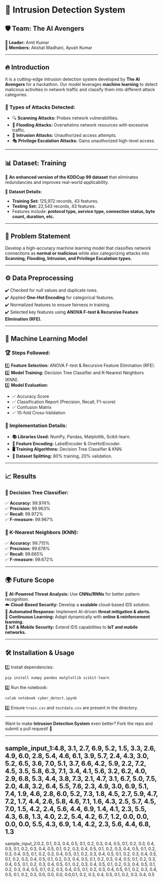 # 🚀 Intrusion Detection System

## 🛡️ Team: The AI Avengers

**👑 Leader:** Amit Kumar\
**👥 Members:** Akshat Madhani, Ayush Kumar

---

## 🔥 Introduction

It is a cutting-edge intrusion detection system developed by **The AI Avengers** for a hackathon. Our model leverages **machine learning** to detect malicious activities in network traffic and classify them into different attack categories.

### 🛑 Types of Attacks Detected:

- 🔍 **Scanning Attacks:** Probes network vulnerabilities.
- 🌊 **Flooding Attacks:** Overwhelms network resources with excessive traffic.
- 🚪 **Intrusion Attacks:** Unauthorized access attempts.
- 🎭 **Privilege Escalation Attacks:** Gains unauthorized high-level access.

---

## 📊 Dataset: Training

🔹 **An enhanced version of the KDDCup 99 dataset** that eliminates redundancies and improves real-world applicability.

📌 **Dataset Details:**

- **Training Set:** 125,972 records, 43 features.
- **Testing Set:** 22,543 records, 43 features.
- Features include: **protocol type, service type, connection status, byte count, duration, etc.**

---

## 🚀 Problem Statement

Develop a high-accuracy machine learning model that classifies network connections as **normal or malicious** while also categorizing attacks into **Scanning, Flooding, Intrusion, and Privilege Escalation types.**

---

## ⚙️ Data Preprocessing

✔️ Checked for null values and duplicate rows.\
✔️ Applied **One-Hot Encoding** for categorical features.\
✔️ Normalized features to ensure fairness in training.\
✔️ Selected key features using **ANOVA F-test & Recursive Feature Elimination (RFE).**

---

## 🧠 Machine Learning Model

### 🏆 **Steps Followed:**

1️⃣ **Feature Selection:** ANOVA F-test & Recursive Feature Elimination (RFE).\
2️⃣ **Model Training:** Decision Tree Classifier and K-Nearest Neighbors (KNN).\
3️⃣ **Model Evaluation:**

- ✅ Accuracy Score
- ✅ Classification Report (Precision, Recall, F1-score)
- ✅ Confusion Matrix
- ✅ 10-fold Cross-Validation

### 🔧 **Implementation Details:**

- **📚 Libraries Used:** NumPy, Pandas, Matplotlib, Scikit-learn.
- **📝 Feature Encoding:** LabelEncoder & OneHotEncoder.
- **🖥️ Training Algorithms:** Decision Tree Classifier & KNN.
- **🧪 Dataset Splitting:** 80% training, 20% validation.

---

## 📈 Results

### **🌳 Decision Tree Classifier:**

✅ **Accuracy:** 99.974%\
✅ **Precision:** 99.963%\
✅ **Recall:** 99.972%\
✅ **F-measure:** 99.967%

### **🤖 K-Nearest Neighbors (KNN):**

✅ **Accuracy:** 99.715%\
✅ **Precision:** 99.678%\
✅ **Recall:** 99.665%\
✅ **F-measure:** 99.672%

---

## 🌍 Future Scope

🧠 **AI-Powered Threat Analysis:** Use **CNNs/RNNs** for better pattern recognition.\
☁️ **Cloud-Based Security:** Develop a **scalable** cloud-based IDS solution.\
🤖 **Automated Response:** Implement AI-driven **threat mitigation & alerts.**\
🔄 **Continuous Learning:** Adapt dynamically with **online & reinforcement learning.**\
📡 **IoT & Mobile Security:** Extend IDS capabilities to **IoT and mobile networks.**

---

## 🛠️ Installation & Usage

1️⃣ Install dependencies:

```bash
pip install numpy pandas matplotlib scikit-learn
```

2️⃣ Run the notebook:

```bash
colab notebook cyber_detect.ipynb
```

3️⃣ Ensure `train.csv` and `testdata.csv` are present in the directory.

---


Want to make **Intrusion Detection System** even better? Fork the repo and submit a pull request! 🚀

---
sample_input_1:4.8, 3.1, 2.7, 6.9, 5.2, 1.5, 3.3, 2.6, 4.9, 6.0, 2.8, 5.4, 4.6, 6.1, 3.9, 5.7, 2.4, 4.3, 3.0, 5.2, 
6.5, 3.6, 7.0, 5.1, 3.7, 6.6, 4.2, 5.9, 2.2, 7.2, 4.5, 3.5, 5.8, 6.3, 7.1, 3.4, 4.1, 5.6, 3.2, 6.2, 
4.0, 2.9, 6.8, 5.3, 4.4, 3.8, 7.3, 2.1, 4.7, 3.1, 6.7, 5.0, 7.5, 2.0, 4.8, 3.2, 6.4, 5.5, 7.6, 2.3, 
4.9, 3.0, 6.9, 5.1, 7.4, 1.9, 4.6, 2.8, 6.0, 5.2, 7.3, 1.8, 4.5, 2.7, 5.9, 4.7, 7.2, 1.7, 4.4, 2.6, 
5.8, 4.6, 7.1, 1.6, 4.3, 2.5, 5.7, 4.5, 7.0, 1.5, 4.2, 2.4, 5.6, 4.4, 6.9, 1.4, 4.1, 2.3, 5.5, 4.3, 
6.8, 1.3, 4.0, 2.2, 5.4, 4.2, 6.7, 1.2, 0.0, 0.0, 0.0, 0.0, 5.5, 4.3, 6.9, 1.4, 4.2, 2.3, 5.6, 4.4, 6.8, 1.3
---
sample_input_2:0.2, 0.1, 0.3, 0.4, 0.5, 0.1, 0.2, 0.3, 0.4, 0.5, 0.1, 0.2, 0.3, 0.4, 0.5, 0.1, 0.2, 0.3, 0.4, 0.5, 0.1, 0.2, 0.3, 0.4, 0.5, 0.1, 0.2, 0.3, 0.4, 0.5, 0.1, 0.2, 0.3, 0.4, 0.5, 0.1, 0.2, 0.3, 0.4, 0.5, 0.1, 0.2, 0.3, 0.4, 0.5, 0.1, 0.2, 0.3, 0.4, 0.5, 0.1, 0.2, 0.3, 0.4, 0.5, 0.1, 0.2, 0.3, 0.4, 0.5, 0.1, 0.2, 0.3, 0.4, 0.5, 0.1, 0.2, 0.3, 0.4, 0.5, 0.1, 0.2, 0.3, 0.4, 0.5, 0.1, 0.2, 0.3, 0.4, 0.5, 0.1, 0.2, 0.3, 0.4, 0.5, 0.1, 0.2, 0.3, 0.4, 0.5, 0.1, 0.2, 0.3, 0.4, 0.5, 0.1, 0.2, 0.3, 0.4, 0.5, 0.1, 0.2, 0.3, 0.4, 0.5, 0.1, 0.2, 0.3, 0.0, 0.0, 0.0, 0.0,0.1, 0.2, 0.3, 0.4, 0.5, 0.1, 0.2, 0.3, 0.4, 0.5 


